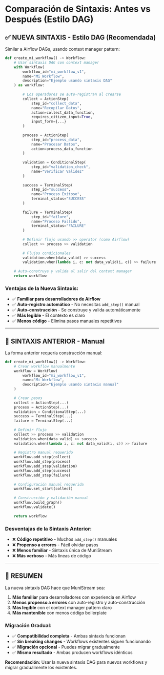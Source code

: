 # Comparación de Sintaxis: Antes vs Después (Estilo DAG)

## ✅ **NUEVA SINTAXIS - Estilo DAG (Recomendada)**

Similar a Airflow DAGs, usando context manager pattern:

```python
def create_mi_workflow() -> Workflow:
    # Usar sintaxis DAG con context manager
    with Workflow(
        workflow_id="mi_workflow_v1",
        name="Mi Workflow",
        description="Ejemplo usando sintaxis DAG"
    ) as workflow:
        
        # Los operadores se auto-registran al crearse
        collect = ActionStep(
            step_id="collect_data",
            name="Recopilar Datos",
            action=collect_data_function,
            requires_citizen_input=True,
            input_form={...}
        )
        
        process = ActionStep(
            step_id="process_data", 
            name="Procesar Datos",
            action=process_data_function
        )
        
        validation = ConditionalStep(
            step_id="validation_check",
            name="Verificar Validez"
        )
        
        success = TerminalStep(
            step_id="success",
            name="Proceso Exitoso",
            terminal_status="SUCCESS"
        )
        
        failure = TerminalStep(
            step_id="failure", 
            name="Proceso Fallido",
            terminal_status="FAILURE"
        )
        
        # Definir flujo usando >> operator (como Airflow)
        collect >> process >> validation
        
        # Flujos condicionales
        validation.when(data_valid) >> success
        validation.when(lambda i, c: not data_valid(i, c)) >> failure
    
    # Auto-construye y valida al salir del context manager
    return workflow
```

### **Ventajas de la Nueva Sintaxis:**
- ✅ **Familiar para desarrolladores de Airflow**
- ✅ **Auto-registro automático** - No necesitas `add_step()` manual
- ✅ **Auto-construcción** - Se construye y valida automáticamente
- ✅ **Más legible** - El contexto es claro
- ✅ **Menos código** - Elimina pasos manuales repetitivos

---

## 📝 **SINTAXIS ANTERIOR - Manual**

La forma anterior requería construcción manual:

```python
def create_mi_workflow() -> Workflow:
    # Crear workflow manualmente
    workflow = Workflow(
        workflow_id="mi_workflow_v1",
        name="Mi Workflow", 
        description="Ejemplo usando sintaxis manual"
    )
    
    # Crear pasos
    collect = ActionStep(...)
    process = ActionStep(...)
    validation = ConditionalStep(...)
    success = TerminalStep(...)
    failure = TerminalStep(...)
    
    # Definir flujo
    collect >> process >> validation
    validation.when(data_valid) >> success
    validation.when(lambda i, c: not data_valid(i, c)) >> failure
    
    # Registro manual requerido
    workflow.add_step(collect)
    workflow.add_step(process) 
    workflow.add_step(validation)
    workflow.add_step(success)
    workflow.add_step(failure)
    
    # Configuración manual requerida
    workflow.set_start(collect)
    
    # Construcción y validación manual
    workflow.build_graph()
    workflow.validate()
    
    return workflow
```

### **Desventajas de la Sintaxis Anterior:**
- ❌ **Código repetitivo** - Muchos `add_step()` manuales
- ❌ **Propenso a errores** - Fácil olvidar pasos
- ❌ **Menos familiar** - Sintaxis única de MuniStream
- ❌ **Más verboso** - Más líneas de código

---

## 🎯 **RESUMEN**

La nueva sintaxis DAG hace que MuniStream sea:

1. **Más familiar** para desarrolladores con experiencia en Airflow
2. **Menos propenso a errores** con auto-registro y auto-construcción
3. **Más legible** con el context manager pattern claro
4. **Más mantenible** con menos código boilerplate

### **Migración Gradual:**

- ✅ **Compatibilidad completa** - Ambas sintaxis funcionan
- ✅ **Sin breaking changes** - Workflows existentes siguen funcionando
- ✅ **Migración opcional** - Puedes migrar gradualmente
- ✅ **Mismo resultado** - Ambas producen workflows idénticos

**Recomendación:** Usar la nueva sintaxis DAG para nuevos workflows y migrar gradualmente los existentes.